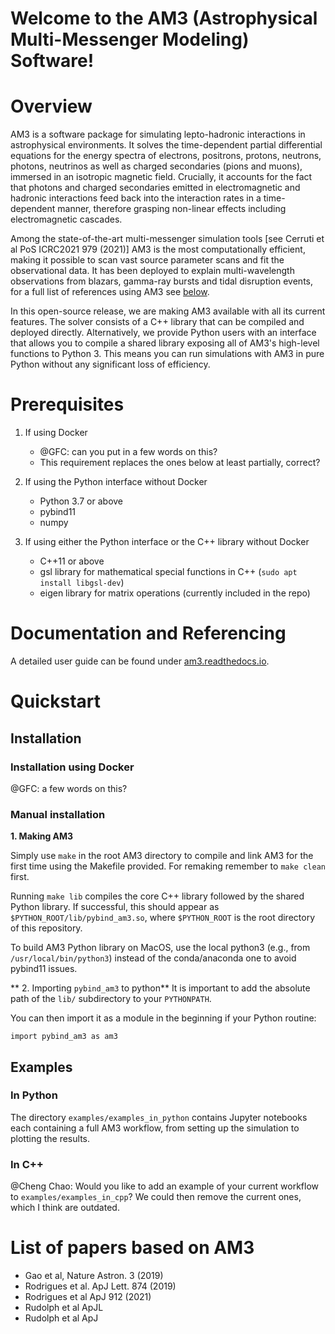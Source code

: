 # Welcome to the AM3 (Astrophysical Multi-Messenger Modeling) Software!

# Overview

AM3 is a software package for simulating lepto-hadronic interactions in astrophysical environments.
It solves the time-dependent partial differential equations for the energy spectra of electrons, positrons, protons, neutrons, photons, neutrinos as well as charged secondaries (pions and muons), immersed in an isotropic magnetic field. Crucially, it accounts for the fact that photons and charged secondaries emitted in electromagnetic and hadronic interactions feed back into the interaction rates in a time-dependent manner, therefore grasping non-linear effects including electromagnetic cascades. 

Among the state-of-the-art multi-messenger simulation tools [see Cerruti et al PoS ICRC2021 979 (2021)] AM3 is the most computationally efficient, making it possible to scan vast source parameter scans and fit the observational data. It has been deployed to explain multi-wavelength observations from blazars, gamma-ray bursts and tidal disruption events, for a full list of references using AM3 see [below](#list-of-papers-based-on-am3).



In this open-source release, we are making AM3 available with all its current features. The solver consists of a C++ library that can be compiled and deployed directly. Alternatively, we provide Python users with an interface that allows you to compile a shared library exposing all of AM3's high-level functions to Python 3. This means you can run simulations with AM3 in pure Python without any significant loss of efficiency.

# Prerequisites

1. If using Docker
    - @GFC: can you put in a few words on this?
    - This requirement replaces the ones below at least partially, correct?

2. If using the Python interface without Docker
    - Python 3.7 or above 
    - pybind11
    - numpy

3. If using either the Python interface or the C++ library without Docker
    - C++11 or above
    - gsl library for mathematical special functions in C++ (`sudo apt install libgsl-dev`)
    - eigen library for matrix operations (currently included in the repo)

# Documentation and Referencing 

A detailed user guide can be found under [am3.readthedocs.io](https://am3.readthedocs.io). 

# Quickstart


## Installation

### Installation using Docker

@GFC: a few words on this?

### Manual installation

**1. Making AM3**

Simply use `make` in the root AM3 directory to compile and link AM3 for the first time using the Makefile provided. For remaking remember to `make clean` first. 

Running `make lib` compiles the core C++ library followed by the shared Python library. 
If successful, this should appear as `$PYTHON_ROOT/lib/pybind_am3.so`, where `$PYTHON_ROOT` is the root directory of this repository.

To build AM3 Python library on MacOS, use the local python3 (e.g., from `/usr/local/bin/python3`) instead of the conda/anaconda one to avoid pybind11 issues.

** 2. Importing `pybind_am3` to python**
It is important to add the absolute path of the `lib/` subdirectory to your `PYTHONPATH`.

You can then import it as a module in the beginning if your Python routine:

```
import pybind_am3 as am3
```

## Examples 

### In Python

The directory `examples/examples_in_python` contains Jupyter notebooks each containing a full AM3 workflow, from setting up the simulation to plotting the results.


### In C++

@Cheng Chao: Would you like to add an example of your current workflow to `examples/examples_in_cpp`? We could then remove the current ones, which I think are outdated.


# List of papers based on AM3
 - Gao et al, Nature Astron. 3 (2019)
 - Rodrigues et al. ApJ Lett. 874 (2019)
 - Rodrigues et al ApJ 912 (2021)
 - Rudolph et al ApJL
 - Rudolph et al ApJ
